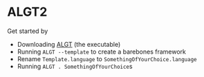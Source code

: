 # ALGT2

Get started by

- Downloading [ALGT](ALGT) (the executable)
- Running `ALGT --template` to create a barebones framework
- Rename `Template.language` to `SomethingOfYourChoice.language`
- Running `ALGT . SomethingOfYourChoice`s
